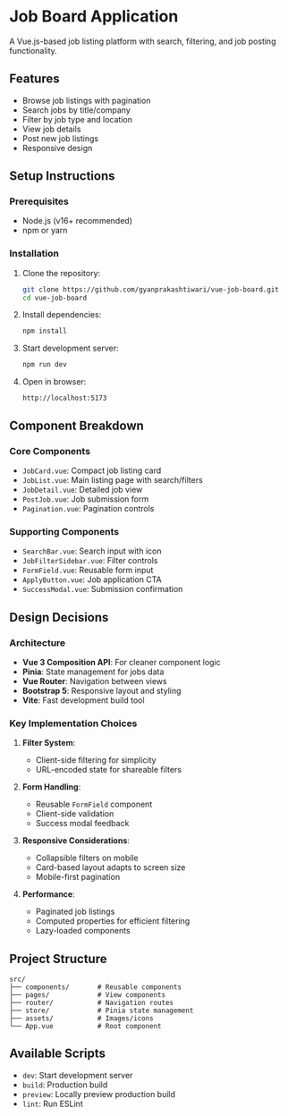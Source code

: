 # Job Board Application

A Vue.js-based job listing platform with search, filtering, and job posting functionality.

## Features

- Browse job listings with pagination
- Search jobs by title/company
- Filter by job type and location
- View job details
- Post new job listings
- Responsive design

## Setup Instructions

### Prerequisites

- Node.js (v16+ recommended)
- npm or yarn

### Installation

1. Clone the repository:

   ```bash
   git clone https://github.com/gyanprakashtiwari/vue-job-board.git
   cd vue-job-board
   ```

2. Install dependencies:

   ```bash
   npm install
   ```

3. Start development server:

   ```bash
   npm run dev
   ```

4. Open in browser:
   ```
   http://localhost:5173
   ```

## Component Breakdown

### Core Components

- `JobCard.vue`: Compact job listing card
- `JobList.vue`: Main listing page with search/filters
- `JobDetail.vue`: Detailed job view
- `PostJob.vue`: Job submission form
- `Pagination.vue`: Pagination controls

### Supporting Components

- `SearchBar.vue`: Search input with icon
- `JobFilterSidebar.vue`: Filter controls
- `FormField.vue`: Reusable form input
- `ApplyButton.vue`: Job application CTA
- `SuccessModal.vue`: Submission confirmation

## Design Decisions

### Architecture

- **Vue 3 Composition API**: For cleaner component logic
- **Pinia**: State management for jobs data
- **Vue Router**: Navigation between views
- **Bootstrap 5**: Responsive layout and styling
- **Vite**: Fast development build tool

### Key Implementation Choices

1. **Filter System**:

   - Client-side filtering for simplicity
   - URL-encoded state for shareable filters

2. **Form Handling**:

   - Reusable `FormField` component
   - Client-side validation
   - Success modal feedback

3. **Responsive Considerations**:

   - Collapsible filters on mobile
   - Card-based layout adapts to screen size
   - Mobile-first pagination

4. **Performance**:
   - Paginated job listings
   - Computed properties for efficient filtering
   - Lazy-loaded components

## Project Structure

```
src/
├── components/       # Reusable components
├── pages/            # View components
├── router/           # Navigation routes
├── store/            # Pinia state management
├── assets/           # Images/icons
└── App.vue           # Root component
```

## Available Scripts

- `dev`: Start development server
- `build`: Production build
- `preview`: Locally preview production build
- `lint`: Run ESLint
